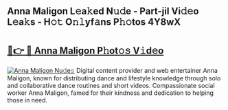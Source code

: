 ## Anna Maligon L𝚎a𝚔ed N𝚞𝚍e - Part-jiI Vi𝚍𝚎o L𝚎a𝚔s - H𝚘𝚝 O𝚗𝚕yf𝚊ns P𝚑𝚘tos 4Y8wX

# <h2><a href="http://kfeerb8.oniu.top/?m=Anna+Maligon">🔗👉 🔴 Anna Maligon P𝚑ot𝚘𝚜 V𝚒d𝚎o</a></h2>

[![Anna Maligon Nu𝚍e𝚜](https://i.imgur.com/0qMVB7G.gif)](http://kfeerb8.oniu.top/?m=Anna+Maligon)
Digital content provider and web entertainer Anna Maligon, known for distributing dance and lifestyle knowledge through solo and collaborative dance routines and short videos. Compassionate social worker Anna Maligon, famed for their kindness and dedication to helping those in need.  

